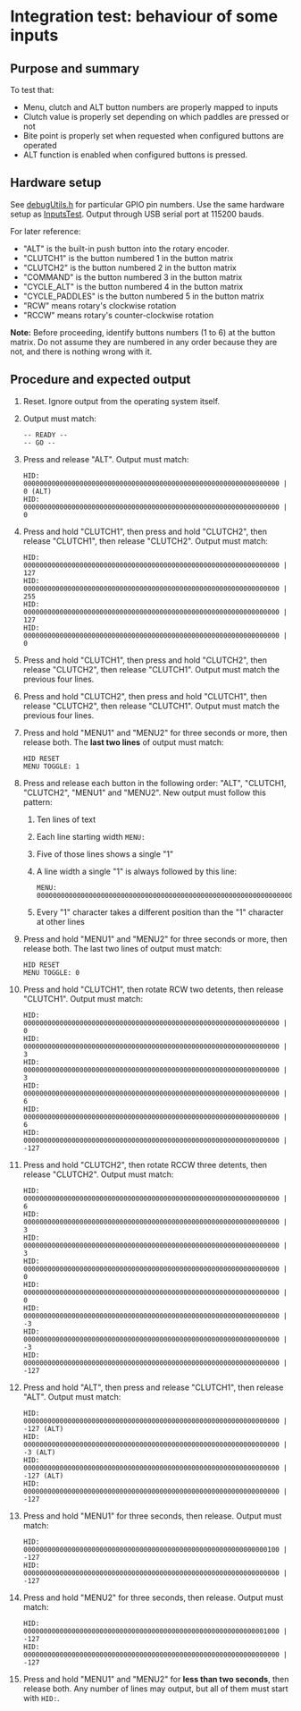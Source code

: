 # Integration test: behaviour of some inputs

## Purpose and summary

To test that:

- Menu, clutch and ALT button numbers are properly mapped to inputs
- Clutch value is properly set depending on which paddles are pressed or not
- Bite point is properly set when requested when configured buttons are operated
- ALT function is enabled when configured buttons is pressed.

## Hardware setup

See [debugUtils.h](debugUtils.h) for particular GPIO pin numbers.
Use the same hardware setup as [InputsTest](../InputsTest/README.md).
Output through USB serial port at 115200 bauds.

For later reference:

- "ALT" is the built-in push button into the rotary encoder.
- "CLUTCH1" is the button numbered 1 in the button matrix
- "CLUTCH2" is the button numbered 2 in the button matrix
- "COMMAND" is the button numbered 3 in the button matrix
- "CYCLE_ALT" is the button numbered 4 in the button matrix
- "CYCLE_PADDLES" is the button numbered 5 in the button matrix
- "RCW" means rotary's clockwise rotation
- "RCCW" means rotary's counter-clockwise rotation

**Note:** Before proceeding, identify buttons numbers (1 to 6) at the button matrix. Do not assume they are numbered in any order because they are not, and there is nothing wrong with it.

## Procedure and expected output

1. Reset. Ignore output from the operating system itself.

2. Output must match:

   ```text
   -- READY --
   -- GO --
   ```

3. Press and release "ALT". Output must match:

   ```text
   HID: 0000000000000000000000000000000000000000000000000000000000000000 | 0 (ALT)
   HID: 0000000000000000000000000000000000000000000000000000000000000000 | 0
   ```

4. Press and hold "CLUTCH1", then press and hold "CLUTCH2", then release "CLUTCH1", then release "CLUTCH2". Output must match:

   ```text
   HID: 0000000000000000000000000000000000000000000000000000000000000000 | 127
   HID: 0000000000000000000000000000000000000000000000000000000000000000 | 255
   HID: 0000000000000000000000000000000000000000000000000000000000000000 | 127
   HID: 0000000000000000000000000000000000000000000000000000000000000000 | 0
   ```

5. Press and hold "CLUTCH1", then press and hold "CLUTCH2", then release "CLUTCH2", then release "CLUTCH1". Output must match the previous four lines.

6. Press and hold "CLUTCH2", then press and hold "CLUTCH1", then release "CLUTCH2", then release "CLUTCH1". Output must match the previous four lines.



7. Press and hold "MENU1" and "MENU2" for three seconds or more, then release both. The **last two lines** of output must match:
   
   ```
   HID RESET
   MENU TOGGLE: 1
   ```

8. Press and release each button in the following order: "ALT", "CLUTCH1, "CLUTCH2", "MENU1" and "MENU2". New output must follow this pattern:
   
   1. Ten lines of text
   
   2. Each line starting width `MENU:`
   
   3. Five of those lines shows a single "1"
   
   4. A line width a single "1" is always followed by this line:
      
      ```
      MENU: 0000000000000000000000000000000000000000000000000000000000000000
      ```
   
   5. Every "1" character takes a different position than the "1" character at other lines

9. Press and hold "MENU1" and "MENU2" for three seconds or more, then release both. The last two lines of output must match:
   
   ```
   HID RESET
   MENU TOGGLE: 0
   ```

10. Press and hold "CLUTCH1", then rotate RCW two detents, then release "CLUTCH1". Output must match:
    
    ```
    HID: 0000000000000000000000000000000000000000000000000000000000000000 | 0
    HID: 0000000000000000000000000000000000000000000000000000000000000000 | 3
    HID: 0000000000000000000000000000000000000000000000000000000000000000 | 3
    HID: 0000000000000000000000000000000000000000000000000000000000000000 | 6
    HID: 0000000000000000000000000000000000000000000000000000000000000000 | 6
    HID: 0000000000000000000000000000000000000000000000000000000000000000 | -127
    ```

11. Press and hold "CLUTCH2", then rotate RCCW three detents, then release "CLUTCH2". Output must match:
    
    ```
    HID: 0000000000000000000000000000000000000000000000000000000000000000 | 6
    HID: 0000000000000000000000000000000000000000000000000000000000000000 | 3
    HID: 0000000000000000000000000000000000000000000000000000000000000000 | 3
    HID: 0000000000000000000000000000000000000000000000000000000000000000 | 0
    HID: 0000000000000000000000000000000000000000000000000000000000000000 | 0
    HID: 0000000000000000000000000000000000000000000000000000000000000000 | -3
    HID: 0000000000000000000000000000000000000000000000000000000000000000 | -3
    HID: 0000000000000000000000000000000000000000000000000000000000000000 | -127
    ```

12. Press and hold "ALT", then press and release "CLUTCH1", then release "ALT". Output must match:
    
    ```
    HID: 0000000000000000000000000000000000000000000000000000000000000000 | -127 (ALT)
    HID: 0000000000000000000000000000000000000000000000000000000000000000 | -3 (ALT)
    HID: 0000000000000000000000000000000000000000000000000000000000000000 | -127 (ALT)
    HID: 0000000000000000000000000000000000000000000000000000000000000000 | -127
    ```

13. Press and hold "MENU1" for three seconds, then release. Output must match:
    
    ```
    HID: 0000000000000000000000000000000000000000000000000000000000000100 | -127
    HID: 0000000000000000000000000000000000000000000000000000000000000000 | -127
    ```

14. Press and hold "MENU2" for three seconds, then release. Output must match:
    
    ```
    HID: 0000000000000000000000000000000000000000000000000000000000001000 | -127
    HID: 0000000000000000000000000000000000000000000000000000000000000000 | -127
    ```

15. Press and hold "MENU1" and "MENU2" for **less than two seconds**, then release both. Any number of lines may output, but all of them must start with `HID:`.
